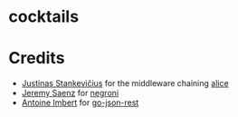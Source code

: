 # cocktails


# Credits

- [Justinas Stankevičius](https://github.com/justinas) for the middleware chaining [alice](https://github.com/justinas/alice)
- [Jeremy Saenz](https://github.com/codegangsta) for [negroni](https://github.com/codegangsta/negroni)
- [Antoine Imbert](https://github.com/ant0ine) for [go-json-rest](https://github.com/ant0ine/go-json-rest)
